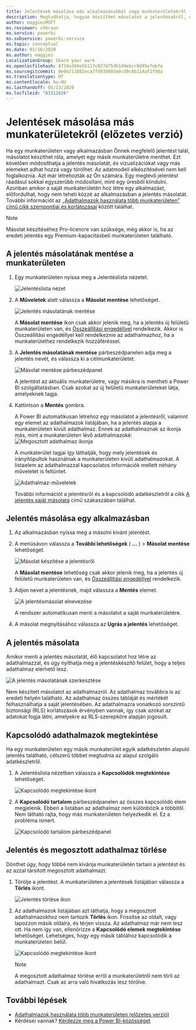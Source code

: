 ```yaml
---
title: Jelentések másolása más alkalmazásokból vagy munkaterületekről (előzetes verzió) – Power BI
description: Megtudhatja, hogyan készíthet másolatot a jelentésekről, és hogyan mentheti a saját munkaterületére.
author: maggiesMSFT
ms.reviewer: chbraun
ms.service: powerbi
ms.subservice: powerbi-service
ms.topic: conceptual
ms.date: 01/16/2020
ms.author: maggies
LocalizationGroup: Share your work
ms.openlocfilehash: 8716a304e5b117c027d75db149ebcc8d95efebfe
ms.sourcegitcommit: 0e9e211082eca7fd939803e0cd9c6b114af2f90a
ms.translationtype: HT
ms.contentlocale: hu-HU
ms.lasthandoff: 05/13/2020
ms.locfileid: "83312626"
---
```

# <a name="copy-reports-from-other-workspaces-preview"></a>Jelentések másolása más munkaterületekről (előzetes verzió)

Ha egy munkaterületen vagy alkalmazásban Önnek megfelelő jelentést talál, másolatot készíthet róla, amelyet egy másik munkaterületre menthet. Ezt követően módosíthatja a jelentés másolatát, és vizualizációkat vagy más elemeket adhat hozzá vagy törölhet. Az adatmodell elkészítésével nem kell foglalkoznia. Azt már létrehozták az Ön számára. Egy meglévő jelentést ráadásul sokkal egyszerűbb módosítani, mint egy üresből kiindulni. Azonban amikor a saját munkaterületén hoz létre egy alkalmazást, előfordulhat, hogy nem teheti közzé az alkalmazásban a jelentés másolatát. További információt az [„Adathalmazok használata több munkaterületen” című cikk szempontjai és korlátozásai](service-datasets-across-workspaces.md#considerations-and-limitations) között találhat.

> [!NOTE]
> Másolat készítéséhez Pro-licencre van szüksége, még akkor is, ha az eredeti jelentés egy Premium-kapacitásbeli munkaterületen található.

## <a name="save-a-copy-of-a-report-in-a-workspace"></a>A jelentés másolatának mentése a munkaterületen

1. Egy munkaterületen nyissa meg a Jelentéslista nézetet.

    ![Jelentéslista nézet](media/service-datasets-copy-reports/power-bi-report-list-view.png)

1. A **Műveletek** alatt válassza a **Másolat mentése** lehetőséget.

    ![Jelentés másolatának mentése](media/service-datasets-copy-reports/power-bi-dataset-save-report-copy.png)

    A **Másolat mentése** ikon csak akkor jelenik meg, ha a jelentés új felületű munkaterületen van, és [Összeállítási engedéllyel](service-datasets-build-permissions.md) rendelkezik. Akkor is Összeállítási engedéllyel kell rendelkeznie az adathalmazhoz, ha a munkaterülethez rendelkezik hozzáféréssel.

3. A **Jelentés másolatának mentése** párbeszédpanelen adja meg a jelentés nevét, és válassza ki a célmunkaterületet.

    ![Másolat mentése párbeszédpanel](media/service-datasets-copy-reports/power-bi-dataset-save-report.png)

    A jelentést az aktuális munkaterületre, vagy másikra is mentheti a Power BI szolgáltatásban. Csak azokat az új felületű munkaterületeket látja, amelyeknek tagja. 
  
4. Kattintson a **Mentés** gombra.

    A Power BI automatikusan létrehoz egy másolatot a jelentésről, valamint egy elemet az adathalmazok listájában, ha a jelentés alapja a munkaterületen kívüli adathalmaz. Ennek az adathalmaznak az ikonja más, mint a munkaterületen lévő adathalmazoké: ![Megosztott adathalmaz ikonja](media/service-datasets-discover-across-workspaces/power-bi-shared-dataset-icon.png)
    
    A munkaterület tagjai így láthatják, hogy mely jelentések és irányítópultok használnak a munkaterületen kívüli adathalmazokat. A listaelem az adathalmazzal kapcsolatos információk mellett néhány műveletet is feltüntet.

    ![Adathalmaz-műveletek](media/service-datasets-across-workspaces/power-bi-dataset-actions.png)

    További információt a jelentésről és a kapcsolódó adatkészletről a cikk [A jelentés saját másolata](#your-copy-of-the-report) című szakaszában találhat.

## <a name="copy-a-report-in-an-app"></a>Jelentés másolása egy alkalmazásban

1. Az alkalmazásban nyissa meg a másolni kívánt jelentést.
2. A menüsávon válassza a **További lehetőségek** ( **...** ) > **Másolat mentése** lehetőséget.

    ![Másolat készítése a jelentésről](media/service-datasets-copy-reports/power-bi-save-copy.png)

    A **Másolat mentése** lehetőség csak akkor jelenik meg, ha a jelentés új felületű munkaterületen van, és [Összeállítási engedéllyel](service-datasets-build-permissions.md) rendelkezik.

3. Adjon nevet a jelentésnek, majd válassza a **Mentés** elemet.

    ![A jelentésmásolat elnevezése](media/service-datasets-copy-reports/power-bi-save-report-from-app.png)

    A rendszer automatikusan menti a másolatot a saját munkaterületére.

4. A másolat megnyitásához válassza az **Ugrás a jelentés** lehetőséget.

## <a name="your-copy-of-the-report"></a>A jelentés másolata

Amikor menti a jelentés másolatát, élő kapcsolatot hoz létre az adathalmazzal, és úgy nyithatja meg a jelentéskészítő felület, hogy a teljes adathalmaz elérhető lesz. 

![A jelentés másolatának szerkesztése](media/service-datasets-copy-reports/power-bi-edit-report-copy.png)

Nem készített másolatot az adathalmazról. Az adathalmaz továbbra is az eredeti helyén található. Az adathalmaz összes tábláját és mértékét felhasználhatja a saját jelentésében. Az adathalmazra vonatkozó sorszintű biztonsági (RLS) korlátozások érvényben vannak, így csak azokat az adatokat fogja látni, amelyekre az RLS-szerepköre alapján jogosult.

## <a name="view-related-datasets"></a>Kapcsolódó adathalmazok megtekintése

Ha egy munkaterületen egy másik munkaterület egyik adatkészletén alapuló jelentés található, célszerű többet megtudnia az alapul szolgáló adatkészletről.

1. A Jelentéslista nézetben válassza a **Kapcsolódók megtekintése** lehetőséget.

    ![Kapcsolódó megtekintése ikont](media/service-datasets-copy-reports/power-bi-dataset-view-related.png)

1. A **Kapcsolódó tartalom** párbeszédpanelen az összes kapcsolódó elem megjelenik. Ebben a listában az adathalmaz nem különbözik a többitől. Nem látható rajta, hogy más munkaterületen helyezkedik el. Ez a probléma ismert.
 
    ![Kapcsolódó tartalom párbeszédpanel](media/service-datasets-copy-reports/power-bi-dataset-related.png)

## <a name="delete-a-report-and-its-shared-dataset"></a>Jelentés és megosztott adathalmaz törlése

Dönthet úgy, hogy többé nem kívánja munkaterületén tartani a jelentést és az azzal társított megosztott adathalmazt.

1. Törölje a jelentést. A munkaterületen a jelentések listájában válassza a **Törlés** ikont.

    ![Jelentés törlése ikon](media/service-datasets-across-workspaces/power-bi-datasets-delete-report.png)

2. Az adathalmazok listájában azt láthatja, hogy a megosztott adathalmazokhoz nem tartozik **Törlés** ikon. Frissítse az oldalt, vagy lapozzon másik oldalra, és térjen vissza. Az adathalmaz már nem lesz ott. Ha nem így van, ellenőrizze a **Kapcsolódó elemek megtekintése** lehetőséget. Lehetséges, hogy egy másik táblához kapcsolódik a munkaterületen belül.

    ![Kapcsolódó megtekintése ikont](media/service-datasets-across-workspaces/power-bi-dataset-view-related-icon.png)

    > [!NOTE]
    > A megosztott adathalmaz törlése erről a munkaterületről nem törli az adathalmazt. Csak az arra való hivatkozás lesz törölve.


## <a name="next-steps"></a>További lépések

- [Adathalmazok használata több munkaterületen (előzetes verzió)](service-datasets-across-workspaces.md)
- Kérdései vannak? [Kérdezze meg a Power BI-közösséget](https://community.powerbi.com/)
